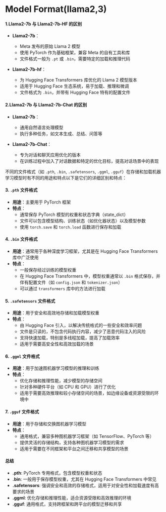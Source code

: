 # Model Format(llama2,3)

#### 1.Llama2-7b 与 Llama2-7b-HF 的区别

- **Llama2-7b**：
  - Meta 发布的原始 Llama 2 模型
  - 使用 PyTorch 作为基础框架，兼容 Meta 的自有工具和库
  - 文件格式一般为 `.pt` 或 `.bin`，需要特定的加载和推理代码

- **Llama2-7b-hf**：
  - 为 Hugging Face Transformers 库优化的 Llama 2 模型版本
  - 适用于 Hugging Face 生态系统，易于加载、推理和微调
  - 文件格式为 `.bin`，并带有 Hugging Face 特有的配置文件

#### 2.Llama2-7b 与 Llama2-7b-Chat 的区别

- **Llama2-7b**：
  - 通用自然语言处理模型
  - 执行多种任务，如文本生成、总结、问答等

- **Llama2-7b-Chat**：
  - 专为对话和聊天应用优化的版本
  - 在训练过程中加入了对话数据和特定的优化目标，提高对话场景中的表现

不同的文件格式（如 `.pth`, `.bin`, `.safetensors`, `.ggml`, `.gguf`）在存储和加载机器学习模型时有不同的用途和特点以下是它们的详细区别和特点：

#### 3. `.pth` 文件格式

- **用途**：主要用于 PyTorch 框架
- **特点**：
  - 通常保存 PyTorch 模型的权重和状态字典（state_dict）
  - 文件可以包含模型结构、训练状态（如优化器状态）以及模型参数
  - 使用 `torch.save` 和 `torch.load` 函数进行保存和加载

#### 4. `.bin` 文件格式

- **用途**：通常用于各种深度学习框架，尤其是在 Hugging Face Transformers 库中广泛使用
- **特点**：
  - 一般保存经过训练的模型权重
  - 在 Hugging Face Transformers 中，模型权重通常以 `.bin` 格式保存，并伴有配置文件（如 `config.json` 和 `tokenizer.json`）
  - 可以通过 `transformers` 库中的方法进行加载

#### 5. `.safetensors` 文件格式

- **用途**：用于安全和高效地存储和加载模型权重
- **特点**：
  - 由 Hugging Face 引入，以解决传统格式的一些安全和效率问题
  - 文件是只读的，不包含代码执行内容，减少了恶意代码注入的风险
  - 支持快速加载，特别是多线程加载，提高了加载效率
  - 适用于需要高安全性和高效加载的场景

#### 6. `.ggml` 文件格式

- **用途**：用于加速图机器学习模型的推理和训练
- **特点**：
  - 优化存储和推理性能，减少模型的存储空间
  - 针对多种硬件平台（如 CPU 和 GPU）进行了优化
  - 适用于需要高效推理和较小存储空间的场景，如边缘设备或资源受限的环境中

#### 7. `.gguf` 文件格式

- **用途**：用于存储和交换图机器学习模型
- **特点**：
  - 通用格式，兼容多种图机器学习框架（如 TensorFlow、PyTorch 等）
  - 提供灵活的存储结构，支持各种图机器学习模型的需求
  - 适用于需要在不同框架和平台之间迁移和共享模型的场景

#### 总结

- **.pth**: PyTorch 专用格式，包含模型权重和状态
- **.bin**: 一般用于保存模型权重，尤其在 Hugging Face Transformers 中常见
- **.safetensors**: 强调安全和高效的存储格式，适用于对安全性和加载速度有高要求的场景
- **.ggml**: 优化存储和推理性能，适合资源受限和高效推理的环境
- **.gguf**: 通用格式，支持跨框架和跨平台的模型迁移和共享
